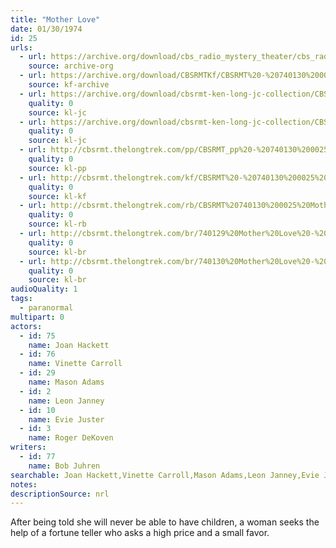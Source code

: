 ```yaml
---
title: "Mother Love"
date: 01/30/1974
id: 25
urls: 
  - url: https://archive.org/download/cbs_radio_mystery_theater/cbs_radio_mystery_theater-0001-0050.zip/cbs_radio_mystery_theater-0001-0050%2Fcbsrmt_0025_mother_love.mp3
    source: archive-org
  - url: https://archive.org/download/CBSRMTKf/CBSRMT%20-%20740130%200025%20Mother%20Love_kf.mp3
    source: kf-archive
  - url: https://archive.org/download/cbsrmt-ken-long-jc-collection/CBSRMT - 740130 0025 Mother Love vbr bm2_jc.mp3
    quality: 0
    source: kl-jc
  - url: https://archive.org/download/cbsrmt-ken-long-jc-collection/CBSRMT - 740130 0025 Mother Love vbr kb newsbreak_jc.mp3
    quality: 0
    source: kl-jc
  - url: http://cbsrmt.thelongtrek.com/pp/CBSRMT_pp%20-%20740130%200025%20Mother%20Love.mp3
    quality: 0
    source: kl-pp
  - url: http://cbsrmt.thelongtrek.com/kf/CBSRMT%20-%20740130%200025%20Mother%20Love_kf.mp3
    quality: 0
    source: kl-kf
  - url: http://cbsrmt.thelongtrek.com/rb/CBSRMT%20740130%200025%20Mother%20Love_rb%20wor.mp3
    quality: 0
    source: kl-rb
  - url: http://cbsrmt.thelongtrek.com/br/740129%20Mother%20Love%20-%20WOR.mp3
    quality: 0
    source: kl-br
  - url: http://cbsrmt.thelongtrek.com/br/740130%20Mother%20Love%20-%20WOR.mp3
    quality: 0
    source: kl-br
audioQuality: 1
tags: 
  - paranormal
multipart: 0
actors:  
  - id: 75
    name: Joan Hackett  
  - id: 76
    name: Vinette Carroll  
  - id: 29
    name: Mason Adams  
  - id: 2
    name: Leon Janney  
  - id: 10
    name: Evie Juster  
  - id: 3
    name: Roger DeKoven
writers:  
  - id: 77
    name: Bob Juhren
searchable: Joan Hackett,Vinette Carroll,Mason Adams,Leon Janney,Evie Juster,Roger DeKoven Bob Juhren
notes: 
descriptionSource: nrl
---
```

After being told she will never be able to have children, a woman seeks the help of a fortune teller who asks a high price and a small favor.